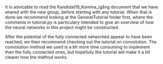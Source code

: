 It is advicable to read the Kandidat19_Komma_igång document that we have shared with the new
group, before starting with any tutorial. When that is done we recommend looking at the GenerelTutorial folder first, where the
comments in tutorial.py is  particulary intended to give an overview of how the neural networks in this project might be
constructed.

After the potential of the fully connected networked appear to have been reached, we then recommend checking out the tutorial on
convolution. The convolution method we used is a bit more time consuming to implement than the fully connected ones, but hopefully
the tutorial will make it a bit clearer how the method works.

